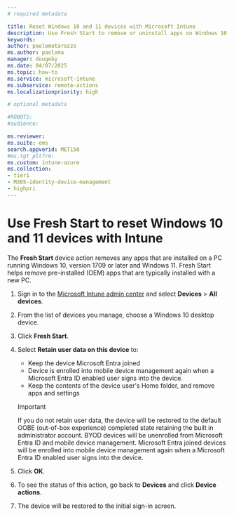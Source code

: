 ```yaml
---
# required metadata

title: Reset Windows 10 and 11 devices with Microsoft Intune
description: Use Fresh Start to remove or uninstall apps on Windows 10 and 11 by using Microsoft Intune. 
keywords:
author: paolomatarazzo
ms.author: paoloma
manager: dougeby
ms.date: 04/07/2025
ms.topic: how-to
ms.service: microsoft-intune
ms.subservice: remote-actions
ms.localizationpriority: high

# optional metadata

#ROBOTS:
#audience:

ms.reviewer: 
ms.suite: ems
search.appverid: MET150
#ms.tgt_pltfrm:
ms.custom: intune-azure
ms.collection:
- tier1
- M365-identity-device-management
- highpri
---
```


# Use Fresh Start to reset Windows 10 and 11 devices with Intune

The **Fresh Start** device action removes any apps that are installed on a PC running Windows 10, version 1709 or later and Windows 11. Fresh Start helps remove pre-installed (OEM) apps that are typically installed with a new PC.

1. Sign in to the [Microsoft Intune admin center](https://go.microsoft.com/fwlink/?linkid=2109431) and select **Devices** > **All devices**.
2. From the list of devices you manage, choose a Windows 10 desktop device.
3. Click **Fresh Start**.
4. Select **Retain user data on this device** to:
   * Keep the device Microsoft Entra joined
   * Device is enrolled into mobile device management again when a Microsoft Entra ID enabled user signs into the device.
   * Keep the contents of the device user's Home folder, and remove apps and settings

   > [!IMPORTANT]
   > If you do not retain user data, the device will be restored to the default OOBE (out-of-box experience) completed state retaining the built in administrator account.
   > BYOD devices will be unenrolled from Microsoft Entra ID and mobile device management.
   > Microsoft Entra joined devices will be enrolled into mobile device management again when a Microsoft Entra ID enabled user signs into the device.

5. Click **OK**.
6. To see the status of this action, go back to **Devices** and click **Device actions**.  
7. The device will be restored to the initial sign-in screen.
